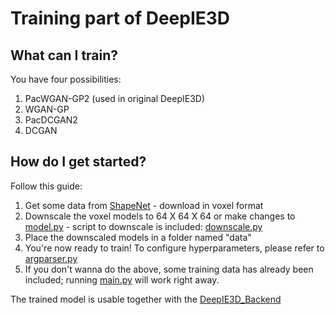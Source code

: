 # Training part of DeepIE3D

## What can I train?

You have four possibilities:
1. PacWGAN-GP2 (used in original DeepIE3D)
2. WGAN-GP
3. PacDCGAN2
4. DCGAN

## How do I get started?

Follow this guide:
1. Get some data from [ShapeNet](https://www.shapenet.org/ "ShapeNet's Homepage") - download in voxel format
2. Downscale the voxel models to 64 X 64 X 64 or make changes to [model.py](model.py) - script to downscale is included: [downscale.py](misc/downscale.py)
3. Place the downscaled models in a folder named "data"
4. You're now ready to train! To configure hyperparameters, please refer to [argparser.py](argparser.py)
5. If you don't wanna do the above, some training data has already been included; running [main.py](main.py) will work right away.

The trained model is usable together with the [DeepIE3D_Backend](https://github.com/ukuleleplayer/DeepIE3D/tree/master/DeepIE3D_Backend)
